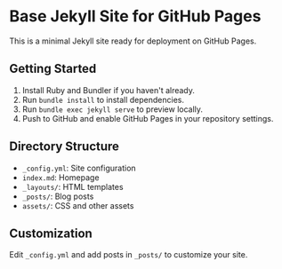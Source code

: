 # Base Jekyll Site for GitHub Pages

This is a minimal Jekyll site ready for deployment on GitHub Pages.

## Getting Started

1. Install Ruby and Bundler if you haven't already.
2. Run `bundle install` to install dependencies.
3. Run `bundle exec jekyll serve` to preview locally.
4. Push to GitHub and enable GitHub Pages in your repository settings.

## Directory Structure
- `_config.yml`: Site configuration
- `index.md`: Homepage
- `_layouts/`: HTML templates
- `_posts/`: Blog posts
- `assets/`: CSS and other assets

## Customization
Edit `_config.yml` and add posts in `_posts/` to customize your site.
